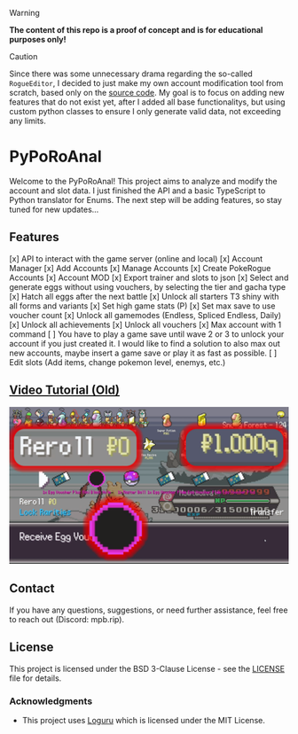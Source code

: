 > [!WARNING]  
> **The content of this repo is a proof of concept and is for educational purposes only!**

> [!CAUTION]
> Since there was some unnecessary drama regarding the so-called `RogueEditor`, I decided to just make my own account modification tool from scratch, based only on the [source code](https://github.com/pagefaultgames/pokerogue). My goal is to focus on adding new features that do not exist yet, after I added all base functionalitys, but using custom python classes to ensure I only generate valid data, not exceeding any limits.

# PyPoRoAnal

Welcome to the PyPoRoAnal! This project aims to analyze and modify the account and slot data. I just finished the API and a basic TypeScript to Python translator for Enums. The next step will be adding features, so stay tuned for new updates...

## Features

[x]   API to interact with the game server (online and local)
[x]   Account Manager
    [x]   Add Accounts
    [x]   Manage Accounts
    [x]   Create PokeRogue Accounts
[x]   Account MOD
    [x]   Export trainer and slots to json
    [x]   Select and generate eggs without using vouchers, by selecting the tier and gacha type
    [x]   Hatch all eggs after the next battle
    [x]   Unlock all starters T3 shiny with all forms and variants
    [x]   Set high game stats (P)
    [x]   Set max save to use voucher count
    [x]   Unlock all gamemodes (Endless, Spliced Endless, Daily)
    [x]   Unlock all achievements
    [x]   Unlock all vouchers
    [x]   Max account with 1 command
    [ ]   You have to play a game save until wave 2 or 3 to unlock your account if you just created it. I would like to find a solution to also max out new accounts, maybe insert a game save or play it as fast as possible.
    [ ]   Edit slots (Add items, change pokemon level, enemys, etc.)

## [Video Tutorial (Old)](https://www.youtube.com/watch?v=iS8bZPSHkIg)

[![Video Tutorial (Old)](./resources/thumbnail.png)](https://www.youtube.com/watch?v=iS8bZPSHkIg)

## Contact

If you have any questions, suggestions, or need further assistance, feel free to reach out (Discord: mpb.rip).

## License

This project is licensed under the BSD 3-Clause License - see the [LICENSE](LICENSE) file for details.

### Acknowledgments

-   This project uses [Loguru](https://github.com/Delgan/loguru) which is licensed under the MIT License.
